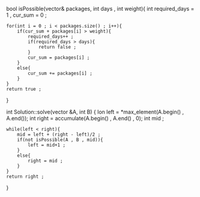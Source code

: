 bool isPossible(vector<int>& packages,  int days , int weight){
    int required_days = 1 , cur_sum = 0 ;
    
    for(int i = 0 ; i < packages.size() ; i++){
        if(cur_sum + packages[i] > weight){
            required_days++ ;
            if(required_days > days){
                return false ;
            }
            cur_sum = packages[i] ;
        }
        else{
            cur_sum += packages[i] ;
        }
    }
    return true ;
}

int Solution::solve(vector<int> &A, int B) {
    lon left = *max_element(A.begin() , A.end());
    int right = accumulate(A.begin() , A.end() , 0);
    int mid ;
    
    while(left < right){
        mid = left + (right - left)/2 ;
        if(not isPossible(A , B , mid)){
            left = mid+1 ;
        }
        else{
            right = mid ;
        }
    }
    return right ;
}
